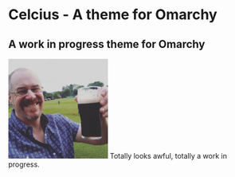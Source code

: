 # Celcius - A theme for Omarchy
## A work in progress theme for Omarchy
<img src="https://github.com/paulmellors/TallGuyAnalytics/blob/main/paulmellors.jpeg" width="200">
Totally looks awful, totally a work in progress.



